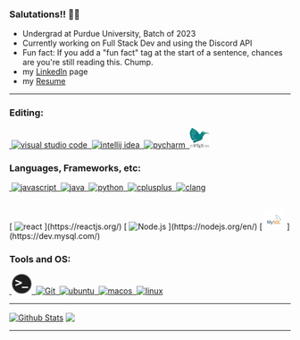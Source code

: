 ### Salutations!! 👋🏼

-  Undergrad at Purdue University, Batch of 2023
-  Currently working on Full Stack Dev and using the Discord API
-  Fun fact: If you add a "fun fact" tag at the start of a sentence, chances are you're still reading this. Chump.
- my [LinkedIn][linkedin] page
- my [Resume][resume]

---

### Editing: 
[<img>
<img alt="visual studio code" width="36px" src="https://img.icons8.com/fluent/240/000000/visual-studio-code-2019.png" />
</img>](https://code.visualstudio.com/)
[<img>
<img alt="intellij idea" width="36px" src="https://img.icons8.com/color/240/000000/intellij-idea.png" />
</img>](https://www.jetbrains.com/idea/)
[<img>
<img alt="pycharm" width="36px" src="https://img.icons8.com/color/240/000000/pycharm.png" />
</code>](https://www.jetbrains.com/pycharm/)
[<img>
<img alt="latex" width="36px" src="https://raw.githubusercontent.com/github/explore/80688e429a7d4ef2fca1e82350fe8e3517d3494d/topics/latex/latex.png">
</img>](https://www.latex-project.org/)

### Languages, Frameworks, etc:
[<img>
<img alt="javascript" width="36px" src="https://img.icons8.com/color/240/000000/javascript.png" />
</img>](https://developer.mozilla.org/en-US/docs/Web/JavaScript)
[<img>
<img alt="java" width="36px" src="https://img.icons8.com/color/240/000000/java-coffee-cup-logo.png">
</img>](https://docs.oracle.com/en/java/)
[<img>
<img alt="python" width="36px" src="https://img.icons8.com/color/240/000000/python.png">
</img>](https://www.python.org/)
[<img>
<img alt="cplusplus" width="36px" src="https://img.icons8.com/color/48/000000/c-plus-plus-logo.png" />
</img>](https://developer.mozilla.org/en-US/docs/Web/JavaScript)
[<img>
<img alt="clang" width="36px" src="https://img.icons8.com/color/48/000000/c-programming.png" />
</img>](https://developer.mozilla.org/en-US/docs/Web/JavaScript)

</br>
[<img>
<img alt="react" width="36px" src="https://img.icons8.com/color/240/000000/react-native.png" />
</img>](https://reactjs.org/)
[<img>
<img alt="Node.js" width="36px" src="https://img.icons8.com/color/240/000000/nodejs.png">
</img>](https://nodejs.org/en/)
[<img>
<img alt="MySQL" width="36px" src="https://raw.githubusercontent.com/github/explore/80688e429a7d4ef2fca1e82350fe8e3517d3494d/topics/mysql/mysql.png">
</img>](https://dev.mysql.com/)

### Tools and OS:
[<img>
<img alt="terminal" width="36px" src="https://raw.githubusercontent.com/github/explore/80688e429a7d4ef2fca1e82350fe8e3517d3494d/topics/terminal/terminal.png">
</img>](https://docs.microsoft.com/en-us/windows/terminal/)
[<img>
<img alt="Git" width="36px" src="https://img.icons8.com/color/240/000000/git.png">
</img>](https://git-scm.com/)
[<img>
<img alt="ubuntu" width="36px" src="https://img.icons8.com/color/96/000000/ubuntu--v1.png">
</img>](https://ubuntu.com/)
[<img>
<img alt="macos" width="36px" src="https://img.icons8.com/officel/160/000000/mac-logo.png">
</img>](https://developer.apple.com/macos/)
[<img>
<img alt="linux" width="36px" src="https://img.icons8.com/color/96/000000/linux.png">
</img>](https://www.kernel.org/)

---

<a href="https://github.com/Vishisht182">
<img align="center" alt="Github Stats" src="https://github-readme-stats.codestackr.vercel.app/api?username=Vishisht182&show_icons=true&hide_border=true&count_private=true&include_all_commits=true&theme=dracula" /></a>

<a href="https://github.com/Vishisht182">
  <img align="center" src="https://github-readme-stats.anuraghazra1.vercel.app/api/top-langs/?username=Vishisht182&layout=compact&theme=dracula" />
</a>

---

[linkedin]: https://www.linkedin.com/in/vishisht-jain-a0461519a/
[resume]: https://vishishtjain.carrd.co/

